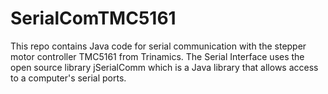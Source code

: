 # SerialComTMC5161
This repo contains Java code for serial communication with the stepper motor controller TMC5161 from Trinamics. The Serial Interface uses the open source library jSerialComm which is a Java library that allows access to a computer's serial ports. 
